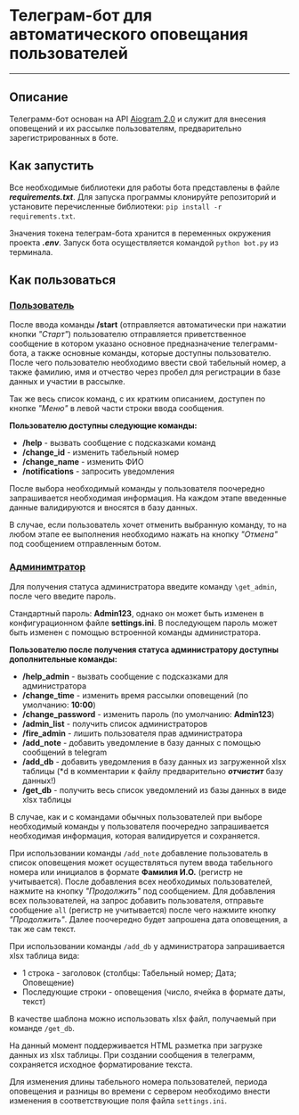# Телеграм-бот для автоматического оповещания пользователей
___

## Описание 

Телеграмм-бот основан на API [Aiogram 2.0](https://docs.aiogram.dev/en/latest/index.html "Ссылка на документацию") 
и служит для внесения оповещений и их рассылке пользователям, предварительно зарегистрированных в боте.

## Как запустить
Все необходимые библиотеки для работы бота представлены в файле ***requirements.txt***.
Для запуска программы клонируйте репозиторий и установите перечисленные библиотеки: ```pip install -r requirements.txt```.

Значения токена телеграм-бота хранится в переменных окружения проекта ***.env***.
Запуск бота осуществляется командой ```python bot.py``` из терминала.


## Как пользоваться

### <u>Пользователь</u>

После ввода команды **/start** (отправляется автоматически при нажатии кнопки *"Старт"*) пользователю
отправляется приветственное сообщение в котором указано основное предназначение телеграмм-бота, а 
также основные команды, которые доступны пользователю. После чего пользователю необходимо ввести свой 
табельный номер, а также фамилию, имя и отчество через пробел для регистрации в базе данных 
и участии в рассылке.

Так же весь список команд, с их кратким описанием, доступен по кнопке *"Меню"* в 
левой части строки ввода сообщения.

**Пользователю доступны следующие команды:**
* **/help** - вызвать сообщение с подсказками команд
* **/change_id** - изменить табельный номер
* **/change_name** - изменить ФИО
* **/notifications** - запросить уведомления

После выбора необходимый команды у пользователя поочередно запрашивается необходимая информация. На каждом этапе
введенные данные валидируются и вносятся в базу данных.

В случае, если пользователь хочет отменить выбранную команду, то на любом этапе ее выполнения необходимо
нажать на кнопку *"Отмена"* под сообщением отправленным ботом.

### <u>Админимтратор</u>

Для получения статуса администратора введите команду ```\get_admin```, после чего введите пароль.

Стандартный пароль: **Admin123**, однако он может быть изменен в конфигурационном файле **settings.ini**.
В последующем пароль может быть изменен с помощью встроенной команды администратора.

**Пользователю после получения статуса администратору доступны дополнительные команды:**
* **/help_admin** - вызвать сообщение с подсказками для администратора
* **/change_time** - изменить время рассылки оповещений (по умолчанию: **10:00**)
* **/change_password** - изменить пароль (по умолчанию: **Admin123**)
* **/admin_list** - получить список администраторов
* **/fire_admin** - лишить пользователя прав администратора
* **/add_note** - добавить уведомление в базу данных c помощью сообщений в telegram
* **/add_db** - добавить уведомления в базу данных из загруженной xlsx таблицы (*d в комментарии к файлу предварительно 
***отчистит*** базу данных!)
* **/get_db** - получить весь список уведомлений из базы данных в виде xlsx таблицы

В случае, как и с командами обычных пользователей при выборе необходимый команды у пользователя поочередно запрашивается 
необходимая информация, которая валидируется и сохраняется.

При использовании команды ```/add_note``` добавление пользователь в список оповещения может
осуществляться путем ввода табельного номера или инициалов в формате **Фамилия И.О.** (регистр не учитывается).
После добавления всех необходимых пользователей, нажмите на кнопку *"Продолжить"* под сообщением.
Для добавления всех пользователей, на запрос добавить пользователя, отправьте сообщение ```all``` (регистр не учитывается)
после чего нажмите кнопку *"Продолжить"*. Далее поочередно будет запрошена дата оповещения, а так же сам текст.

При использовании команды ```/add_db``` у администратора запрашивается xlsx таблица вида:

* 1 строка - заголовок (столбцы: Табельный номер; Дата; Оповещение)
* Последующие строки - оповещения (число, ячейка в формате даты, текст)

В качестве шаблона можно использовать xlsx файл, получаемый при команде ```/get_db```.

На данный момент поддерживается HTML разметка при загрузке данных из xlsx таблицы.
При создании сообщения в телеграмм, сохраняется исходное форматирование текста.

Для изменения длины табельного номера пользователей, периода оповещения и разницы во
времени с сервером необходимо внести изменения в соответствующие поля файла ```settings.ini```.

